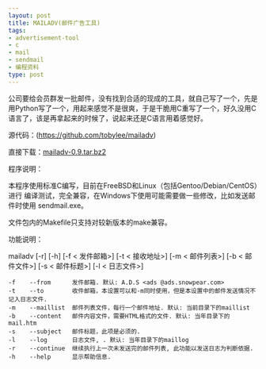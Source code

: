 ```yaml
---
layout: post
title: MAILADV(邮件广告工具)
tags:
- advertisement-tool
- c
- mail
- sendmail
- 编程资料
type: post
---
```

公司要给会员群发一批邮件，没有找到合适的现成的工具，就自己写了一个，先是用Python写了一个，用起来感觉不是很爽，于是干脆用C重写了一个，好久没用C语言了，该是再拿起来的时候了，说起来还是C语言用着感觉好。

源代码：(https://github.com/tobylee/mailadv)

直接下载：[mailadv-0.9.tar.bz2](http://www.tobycn.org/tc/usr/uploads/2011/02/1513920453.bz2)

程序说明：

本程序使用标准C编写，目前在FreeBSD和Linux（包括Gentoo/Debian/CentOS）进行
编译测试，完全兼容，在Windows下使用可能需要做一些修改，比如发送邮件时使用
sendmail.exe。

文件包内的Makefile只支持对较新版本的make兼容。

功能说明：

mailadv [-r] [-h] [-f < 发件邮箱>] [-t < 接收地址>] [-m < 邮件列表>] [-b < 邮件文件>] [-s < 邮件标题>] [-l < 日志文件>]

    -f    --from      发件邮箱. 默认: A.D.S <ads @ads.snowpear.com>
    -t    --to        收件邮箱，本设置可以和-m同时使用，但是本设置中的邮件发送情况不记入日志文件.
    -m    --maillist  邮件列表文件，每行一个邮件地址. 默认: 当前目录下的maillist
    -b    --content   邮件内容文件，需要HTML格式的文件. 默认: 当年目录下的mail.htm
    -s    --subject   邮件标题，此项是必须的.
    -l    --log       日志文件, . 默认: 当年目录下的maillog
    -r    --continue  继续执行上一次未发送完的邮件列表, 此功能以发送日志为判断依据.
    -h    --help      显示帮助信息.
